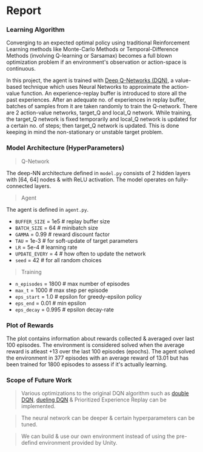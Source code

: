 # Report

### Learning Algorithm

Converging to an expected optimal policy using traditional Reinforcement Learning methods like Monte-Carlo Methods or Temporal-Difference Methods (involving Q-learning or Sarsamax) becomes a full blown optimization problem if an environment's observation or action-space is continuous. 

In this project, the agent is trained with [Deep Q-Networks (DQN)](https://towardsdatascience.com/dqn-part-1-vanilla-deep-q-networks-6eb4a00febfb), a value-based technique which uses Neural Networks to approximate the action-value function. An experience-replay buffer is introduced to store all the past experiences. After an adequate no. of experiences in replay buffer, batches of samples from it are taken randomly to train the Q-network. There are 2 action-value networks, target_Q and local_Q network. While training, the target_Q network is fixed temporarily and local_Q network is updated for a certain no. of steps; then target_Q network is updated. This is done keeping in mind the non-stationary or unstable target problem.

### Model Architecture (HyperParameters)

> Q-Network

The deep-NN architecture defined in `model.py` consists of 2 hidden layers with [64, 64] nodes & with ReLU activation. The model  operates on fully-connected layers.

> Agent

The agent is defined in `agent.py`.

  - `BUFFER_SIZE` = 1e5 # replay buffer size
  - `BATCH_SIZE` = 64   # minibatch size
  - `GAMMA` = 0.99      # reward discount factor
  - `TAU` = 1e-3        # for soft-update of target parameters
  - `LR` = 5e-4         # learning rate
  - `UPDATE_EVERY` = 4  # how often to update the network
  - `seed` = 42         # for all random choices

> Training

  - `n_episodes` = 1800 # max number of episodes
  - `max_t` = 1000      # max step per episode
  - `eps_start` = 1.0   # epsilon for greedy-epsilon policy
  - `eps_end` = 0.01    # min epsilon
  - `eps_decay` = 0.995 # epsilon decay-rate


### Plot of Rewards

The plot contains information about rewards collected & averaged over last 100 episodes. The environment is considered solved when the average reward is atleast +13 over the last 100 episodes (epochs). The agent solved the environment in 377 episodes with an average reward of 13.01 but has been trained for 1800 episodes to assess if it's actually learning. 

### Scope of Future Work
  > Various optimizations to the original DQN algorithm such as [double DQN](https://towardsdatascience.com/double-deep-q-networks-905dd8325412), [dueling DQN](https://towardsdatascience.com/dueling-deep-q-networks-81ffab672751) & Prioritized Experience Replay can   be implemented.
  
  > The neural network can be deeper & certain hyperparameters can be tuned.
   
  > We can build & use our own environment instead of using the pre-defind environment provided by Unity.
